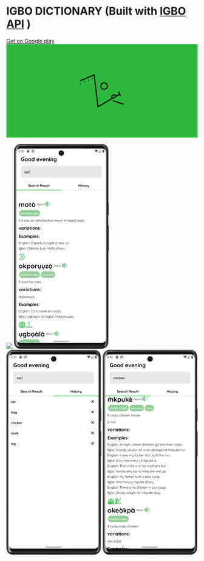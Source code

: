 # IGBO DICTIONARY (Built with [IGBO API](https://igboapi.com/) )
[Get on Google play](https://play.google.com/store/apps/details?id=com.larrex.myapplication)
<img src="/images/igbofeature.png"/> 
<p float="left">
 <img src="/images/image3.png" width="250" /> 
  <img src="/images/image1.png" width="250" /> 
  <img src="/images/image2.png" width="250" /> 
  <img src="/images/images4.png" width="250" />
</p>